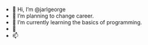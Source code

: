 - 👋 Hi, I’m @jarlgeorge
- 👀 I’m planning to change career.
- 🌱 I’m currently learning the basics of programming.
- 💞️ 
- 📫 

<!---
jarlgeorge/jarlgeorge is a ✨ special ✨ repository because its `README.md` (this file) appears on your GitHub profile.
You can click the Preview link to take a look at your changes.
--->
